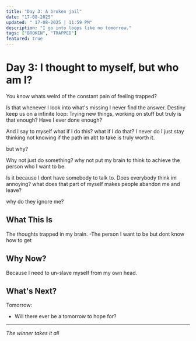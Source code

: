 ```yaml
---
title: "Day 3: A broken jail"
date: "17-08-2025"
updated: " 17-08-2025 | 11:59 PM"
description: "I go into loops like no tomorrow."
tags: ["BROKEN", "TRAPPED"]
featured: true
---
```


# Day 3: I thought to myself, but who am I? 

You know whats weird of the constant pain of feeling trapped?

Is that whenever I look into what's missing I never find the answer. Destiny keep us on a infinite loop:
Trying new things, working on stuff but truly is that enough? Have I ever done enough?

And I say to myself what if I do this? what if I do that? I never do I just stay thinking not knowing if the path im abt
to take is truly worth it.

but why?

Why not just do something? why not put my brain to think to achieve the person who I want to be.

Is it because I dont have somebody to talk to. Does everybody think im annoying? what does that part of myself makes
people abandon me and leave?

why do they ignore me?


## What This Is

The thoughts trapped in my brain.
-The person I want to be but dont know how to get

## Why Now?

Because I need to un-slave myself from my own head.

## What's Next?

Tomorrow:
- Will there ever be a tomorrow to hope for?

---

*The winner takes it all*
